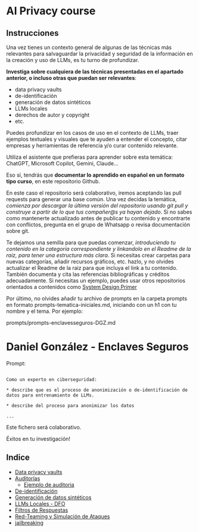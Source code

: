 # AI Privacy course

## Instrucciones

Una vez tienes un contexto general de algunas de las técnicas más relevantes para salvaguardar la privacidad y seguridad de la información en la creación y uso de LLMs, es tu turno de profundizar.

**Investiga sobre cualquiera de las técnicas presentadas en el apartado anterior, o incluso otras que puedan ser relevantes**:
- data privacy vaults
- de-identificación
- generación de datos sintéticos
- LLMs locales
- derechos de autor y copyright
- etc.


Puedes profundizar en los casos de uso en el contexto de LLMs, traer ejemplos textuales y visuales que te ayuden a entender el concepto, citar empresas y herramientas de referencia y/o curar contenido relevante.

Utiliza el asistente que prefieras para aprender sobre esta temática: ChatGPT, Microsoft Copilot, Gemini, Claude...

Eso sí, tendrás que **documentar lo aprendido en español en un formato tipo curso**, en este repositorio Github. 

En este caso el repositorio será colaborativo, iremos aceptando las pull requests para generar una base común. Una vez decidas la temática, *comienza por descargar la última versión del repositorio usando git pull y construye a partir de lo que tus compañer@s ya hayan dejado*. Si no sabes como mantenerte actualizado antes de publicar tu contenido y encontrarte con conflictos, pregunta en el grupo de Whatsapp o revisa documentación sobre git.

Te dejamos una semilla para que puedas comenzar, *introduciendo tu contenido en la categoría correspondiente y linkandolo en el Readme de la raiz, para tener una estructura más clara*. Si necesitas crear carpetas para nuevas categorías, añadir recursos gráficos, etc. hazlo, y no olvides actualizar el Readme de la raiz para que incluya el link a tu contenido. También documenta y cita las referencias bibliográficas y créditos adecuadamente. Si necesitas un ejemplo, puedes usar otros repositorios orientados a contenidos como [System Design Primer](https://github.com/donnemartin/system-design-primer)

Por último, no olvides añadir tu archivo de prompts en la carpeta prompts en formato prompts-tematica-iniciales.md, iniciando con un h1 con tu nombre y el tema. Por ejemplo:

prompts/prompts-enclavesseguros-DGZ.md

# Daniel González - Enclaves Seguros

Prompt:

```

Como un experto en ciberseguridad:

* describe que es el proceso de anonimización o de-identificación de datos para entrenamiento de LLMs.

* describe del proceso para anonimizar los datos

...

```

Este fichero será colaborativo.


Éxitos en tu investigación!



## Indice

- [Data privacy vaults](data-privacy-vaults/README.md)
- [Auditorías](auditorias/README.md)
  - [Ejemplo de auditoria](auditorias/ejemplo_auditoria_Anthropic.md)
- [De-identificación](de-identificacion/README.md)
- [Generación de datos sintéticos](generacion_de_datos_sinteticos/README.md)
- [LLMs Locales - DFO](llms-locales-DFO/README.md)  
- [Filtros de Respuestas](filtros-de-respuestas/README.md)  
- [Red-Teaming y Simulación de Ataques](red-teaming/README.md)  
- [jailbreaking](jailbreaking/README.md)  
